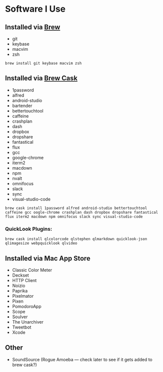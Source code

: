 # Software I Use

## Installed via [Brew](http://brew.sh)

* git
* keybase
* macvim
* zsh

`brew install git keybase macvim zsh`


## Installed via [Brew Cask](https://caskroom.github.io)

* 1password
* alfred
* android-studio
* bartender
* bettertouchtool
* caffeine
* crashplan
* dash
* dropbox
* dropshare
* fantastical
* flux
* gcc
* google-chrome
* iterm2
* macdown
* npm
* nvalt
* omnifocus
* slack
* sync
* visual-studio-code

`brew cask install 1password alfred android-studio bettertouchtool caffeine gcc oogle-chrome crashplan dash dropbox dropshare fantastical flux iterm2 macdown npm omnifocus slack sync visual-studio-code`

### QuickLook Plugins:

`brew cask install qlcolorcode qlstephen qlmarkdown quicklook-json qlimagesize webpquicklook qlvideo`

## Installed via Mac App Store

* Classic Color Meter
* Deckset
* HTTP Client
* Noizio
* Paprika
* Pixelmator
* Pixen
* PomodoroApp
* Scope
* Soulver
* The Unarchiver
* Tweetbot
* Xcode


## Other

* SoundSource (Rogue Amoeba — check later to see if it gets added to brew cask?)
